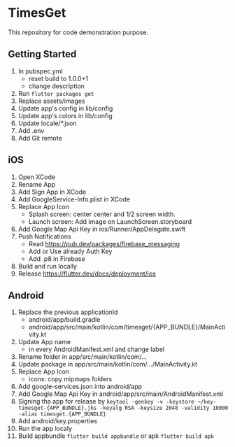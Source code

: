 # TimesGet

This repository for code demonstration purpose.

## Getting Started

1. In pubspec.yml
    - reset build to 1.0.0+1
    - change description
2. Run `flutter packages get`
3. Replace assets/images
4. Update app's config in lib/config
5. Update app's colors in lib/config
6. Update locale/*.json
7. Add .env
8. Add Git remote

## iOS

1. Open XCode
2. Rename App
3. Add Sign App in XCode
4. Add GoogleService-Info.plist in XCode
5. Replace App Icon
   - Splash screen: center center and 1/2 screen width.
   - Launch screen: Add image on LaunchScreen.storyboard
6. Add Google Map Api Key in ios/Runner/AppDelegate.swift
7. Push Notifications
   - Read <https://pub.dev/packages/firebase_messaging>
   - Add or Use already Auth Key
   - Add .p8 in Firebase
8. Build and run locally
9. Release <https://flutter.dev/docs/deployment/ios>

## Android

1. Replace the previous applicationId
   - android/app/build.gradle
   - android/app/src/main/kotlin/com/timesget/{APP_BUNDLE}/MainActivity.kt
2. Update App name
   - in every AndroidManifest.xml and change label
3. Rename folder in app/src/main/kotlin/com/...
4. Update package in app/src/main/kotlin/com/.../MainActivity.kt
5. Replace App Icon
   - icons: copy mipmaps folders
6. Add google-services.json into android/app
7. Add Google Map Api Key in android/app/src/main/AndroidManifest.xml
8. Signing tha app for release by
`keytool -genkey -v -keystore ~/key-timesget-{APP_BUNDLE}.jks -keyalg RSA -keysize 2048 -validity 10000 -alias timesget.{APP_BUNDLE}`
9. Add android/key.properties
10. Run the app localy
11. Build appbundle `flutter build appbundle` or apk `flutter build apk`
